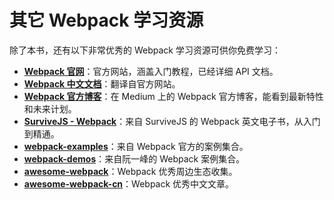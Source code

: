 # 其它 Webpack 学习资源

除了本书，还有以下非常优秀的 Webpack 学习资源可供你免费学习：
*   **[Webpack 官网](https://webpack.js.org/)**：官方网站，涵盖入门教程，已经详细 API 文档。
*   **[Webpack 中文文档](https://doc.webpack-china.org/)**：翻译自官方网站。
*   **[Webpack 官方博客](https://medium.com/webpack)**：在 Medium 上的 Webpack 官方博客，能看到最新特性和未来计划。
*   **[SurviveJS - Webpack](https://survivejs.com/webpack/)**：来自 SurviveJS 的 Webpack 英文电子书，从入门到精通。
*   **[webpack-examples](https://github.com/webpack/webpack/tree/master/examples)**：来自 Webpack 官方的案例集合。
*   **[webpack-demos](https://github.com/ruanyf/webpack-demos)**：来自阮一峰的 Webpack 案例集合。
*   **[awesome-webpack](https://github.com/webpack-contrib/awesome-webpack)**：Webpack 优秀周边生态收集。
*   **[awesome-webpack-cn](https://github.com/webpack-china/awesome-webpack-cn)**：Webpack 优秀中文文章。


